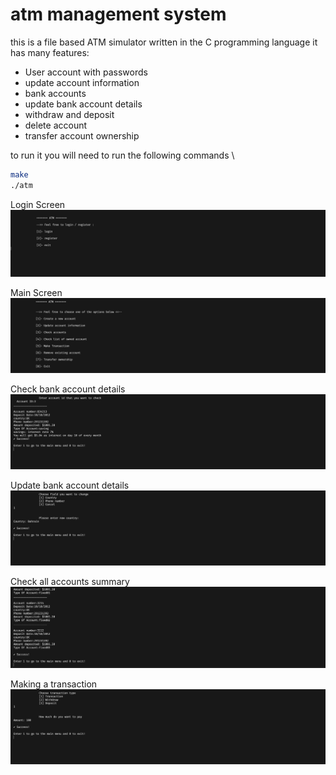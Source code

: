 # atm management system

this is a file based ATM simulator written in the C programming language
it has many features:
- User account with passwords
- update account information
- bank accounts
- update bank account details
- withdraw and deposit
- delete account
- transfer account ownership

to run it you will need to run the following commands
\
```bash
make
./atm
```

Login Screen
![](ScreenshotLogin.png)

Main Screen
![](ScreenshotMain.png)

Check bank account details
![](ScreenshotAccount.png)

Update bank account details
![](ScreenshotAccountUpdate.png)

Check all accounts summary
![](ScreenshotAccountsSummary.png)

Making a transaction
![](ScreenshotTransaction.png)